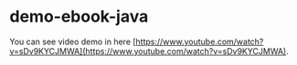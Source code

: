# demo-ebook-java
You can see video demo in here [https://www.youtube.com/watch?v=sDv9KYCJMWA](https://www.youtube.com/watch?v=sDv9KYCJMWA).
